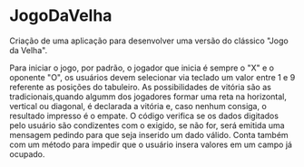 # JogoDaVelha
Criação de uma aplicação para desenvolver uma versão do clássico "Jogo da Velha".

Para iniciar o jogo, por padrão, o jogador que inicia é sempre o "X" e o oponente "O", os usuários devem selecionar via teclado um valor entre 1 e 9 referente 
as posições do tabuleiro. As possibilidades de vitória são as tradicionais,quando algumm dos jogadores formar uma reta na horizontal, vertical ou diagonal, é declarada
a vitória e, caso nenhum consiga, o resultado impresso é o empate.
O código verifica se os dados digitados pelo usuário são condizentes com o exigido, se não for, será emitida uma mensagem pedindo para que seja inserido um dado válido.
Conta também com um método para impedir que o usuário insera valores em um campo já ocupado.
